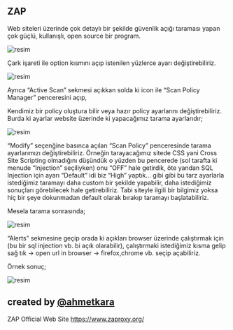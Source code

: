 ## ZAP

Web siteleri üzerinde çok detaylı bir şekilde güvenlik açığı taraması yapan çok güçlü, kullanışlı, open source bir program.

![resim](https://user-images.githubusercontent.com/18248422/202848919-79b2fa5b-a3cf-4ce4-ab4c-a8dcac3454df.png)

Çark işareti ile option kısmını açıp istenilen yüzlerce ayarı değiştirebiliriz.
 
![resim](https://user-images.githubusercontent.com/18248422/202848930-0b1fc59d-0b72-4989-a889-f704f4999505.png)

Ayrıca “Active Scan” sekmesi açıkkan solda ki icon ile “Scan Policy Manager” penceresini açıp,
 
Kendimiz bir policy oluştura bilir veya hazır policy ayarlarını değiştirebiliriz. Burda ki ayarlar website üzerinde ki yapacağımız tarama ayarlarıdır;

![resim](https://user-images.githubusercontent.com/18248422/202848939-aa05a0a4-6bdd-41b0-91ca-fa75a5ad2ac7.png)

“Modify” seçenğine basınca açılan “Scan Policy” penceresinde tarama ayarlarımızı değiştirebiliriz. Örneğin tarayacağımız sitede CSS yani Cross Site Scripting olmadığını düşündük o yüzden bu pencerede (sol tarafta ki menude “Injection” seçiliyken) onu “OFF” hale getirdik, öte yandan SQL Injection için ayarı “Default” idi biz “High” yaptık... gibi gibi bu tarz ayarlarla istediğimiz taramayı daha custom bir şekilde yapabilir, daha istediğimiz sonuçları görebilecek hale getirebiliriz. Tabi siteyle ilgili bir bilgimiz yoksa hiç bir şeye dokunmadan default olarak bırakıp taramayı başlatabiliriz. 
 
Mesela tarama sonrasında;

![resim](https://user-images.githubusercontent.com/18248422/202848951-76af2cd9-efab-4fe0-aca9-c6ffcac728d6.png)

“Alerts” sekmesine geçip orada ki açıkları browser üzerinde çalıştırmak için (bu bir sql injection vb. bi açık olarabilir), çalıştırmaki istediğimiz kısma gelip sağ tık → open url in browser → firefox,chrome vb. seçip açabiliriz. 
 
Örnek sonuç;

![resim](https://user-images.githubusercontent.com/18248422/202848961-72fd0b3a-36dd-495e-9631-ca9b583068b5.png)

## created by [@ahmetkara](https://github.com/ahmetQara)

ZAP Official Web Site https://www.zaproxy.org/
